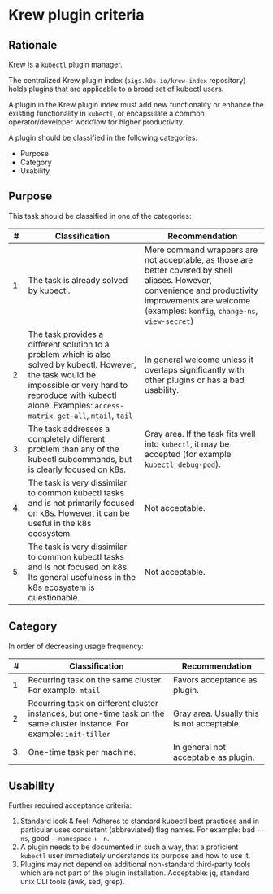 Krew plugin criteria
===

Rationale
---

Krew is a `kubectl` plugin manager.

The centralized Krew plugin index (`sigs.k8s.io/krew-index` repository) holds plugins that are applicable to a broad set of kubectl users.

A plugin in the Krew plugin index must add new functionality or enhance the existing functionality in `kubectl`, or encapsulate a common operator/developer workflow for higher productivity.

A plugin should be classified in the following categories:

- Purpose
- Category
- Usability

Purpose
---

This task should be classified in one of the categories:

| #  | Classification                                                                                                                                                                                                                 | Recommendation                                                                                                                                                                                            |
|----|--------------------------------------------------------------------------------------------------------------------------------------------------------------------------------------------------------------------------------|-----------------------------------------------------------------------------------------------------------------------------------------------------------------------------------------------------------|
| 1. |  The task is already solved by kubectl.                                                                                                                                                                                        |  Mere command wrappers are not acceptable, as those are better covered by shell aliases.  However, convenience and productivity improvements are welcome (examples: `konfig`, `change-ns`, `view-secret`) |
| 2. | The task provides a different solution to a problem which is also solved by kubectl. However, the task would be impossible or very hard to reproduce with kubectl alone. Examples: `access-matrix`, `get-all`, `mtail`, `tail` |  In general welcome unless it overlaps significantly with other plugins or has a bad usability.                                                                                                           |
| 3. | The task addresses a completely different problem than any of the kubectl subcommands, but is clearly focused on k8s.                                                                                                          |  Gray area. If the task fits well into `kubectl`, it may be accepted (for example `kubectl debug-pod`).                                                                                                       |
| 4. | The task is very dissimilar to common kubectl tasks and is not primarily focused on k8s. However, it can be useful in the k8s ecosystem.                                                                                       | Not acceptable.                                                                                                                                                                                           |
| 5. | The task is very dissimilar to common kubectl tasks and is not focused on k8s. Its general usefulness in the k8s ecosystem is questionable.                                                                                    | Not acceptable.                                                                                                                                                                                           |

Category
---

In order of decreasing usage frequency:


| #  | Classification                                                                                                            | Recommendation                             |
|----|---------------------------------------------------------------------------------------------------------------------------|--------------------------------------------|
| 1. | Recurring task on the same cluster. For example: `mtail`                                                                  | Favors acceptance as plugin.               |
| 2. | Recurring task on different cluster instances, but one-time task on the same cluster instance. For example: `init-tiller` | Gray area. Usually this is not acceptable. |
| 3. | One-time task per machine.                                                                                                | In general not acceptable as plugin.       |

Usability
---
Further required acceptance criteria:

1. Standard look & feel: Adheres to standard kubectl best practices and in particular uses consistent (abbreviated) flag names. For example: bad `--ns`, good `--namespace` + `-n`.
2. A plugin needs to be documented in such a way, that a proficient `kubectl` user immediately understands its purpose and how to use it.
3. Plugins may not depend on additional non-standard third-party tools which are not part of the plugin installation. Acceptable: jq, standard unix CLI tools (awk, sed, grep).
<!-- 4. Ready to use: Unless absolutely required, a plugin should not need extra configuration. -->
